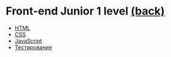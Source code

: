 # Front-end Junior 1 level [(back)](../readme.md)
- [HTML](./html.md)
- [CSS](./css.md)
- [JavaScript](./js.md)
- [Тестирование](./testing.md)
